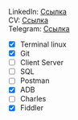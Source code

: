 LinkedIn: [Ссылка](https://www.linkedin.com/in/sanyads/)  
CV: [Ссылка](https://www.github.com/SanyaDS/SanyaDS/blob/main/QA%20CV%20Resume.pdf/)  
Telegram: [Ссылка](https://www.t.me/ds2k10/)

- [x] Terminal linux
- [x] Git
- [ ] Client Server
- [ ] SQL
- [ ] Postman
- [x] ADB
- [ ] Charles
- [x] Fiddler
